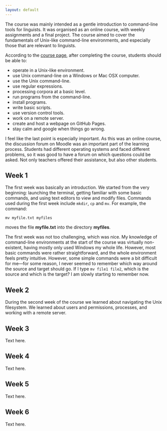 ```yaml
---
layout: default
---
```


The course was mainly intended as a gentle introduction to command-line tools for linguists.
It was organised as an online course, with weekly assignments and a final project.
The course aimed to cover the fundamentals of Unix-like command-line environments, and
especially those that are relevant to linguists.

According to the [course page](https://courses.helsinki.fi/en/kik-lg218/126710126),
after completing the course, students should be able to:

- operate in a Unix-like environment.
- use Unix command-line on a Windows or Mac OSX computer.
- use the Unix command-line.
- use regular expressions.
- processing corpora at a basic level.
- run programs from the command-line.
- install programs.
- write basic scripts.
- use version control tools.
- work on a remote server.
- create and host a webpage on GitHub Pages.
- stay calm and google when things go wrong.

I feel like the last point is especially important. As this was an online course,
the discussion forum on Moodle was an important part of the learning process.
Students had different operating systems and faced different problems,
so it was good to have a forum on which questions could be asked.
Not only teachers offered their assistance, but also other students.

## Week 1

The first week was basically an introduction. We started from the very beginning:
launching the terminal, getting familiar with some basic commands, and using text
editors to view and modify files. Commands used during the first week include
`mkdir`, `cp` and `mv`. For example, the command:

```
mv myfile.txt myfiles
```

moves the file **myfile.txt** into the directory **myfiles**.

The first week was not too challenging, which was nice. My knowledge of command-line
environments at the start of the course was virtually non-existent, having mostly only
used Windows my whole life. However, most basic commands were rather straightforward,
and the whole environment feels pretty intuitive. However, some simple commands
were a bit difficult for me—for some reason, I never seemed to remember which way
around the source and target should go. If I type `mv file1 file2`, which is the source
and which is the target? I am slowly starting to remember now.

## Week 2

During the second week of the course we learned about navigating the Unix filesystem.
We learned about users and permissions, processes, and working with a remote server.

## Week 3

Text here.

## Week 4

Text here.

## Week 5

Text here.

## Week 6

Text here.
